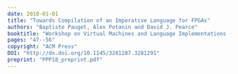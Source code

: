 ```yaml
---
date: 2018-01-01
title: "Towards Compilation of an Imperative Language for FPGAs"
authors: "Baptiste Pauget, Alex Potanin and David J. Pearce"
booktitle: "Workshop on Virtual Machines and Language Implementations (VMIL)"
pages: "47--56"
copyright: "ACM Press"
DOI: "http://dx.doi.org/10.1145/3281287.3281291"
preprint: "PPP18_preprint.pdf"
---
```


